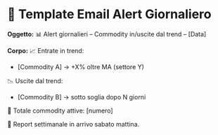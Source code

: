 # 📧 Template Email Alert Giornaliero

**Oggetto:** 📊 Alert giornalieri – Commodity in/uscite dal trend – [Data]

**Corpo:**
📈 Entrate in trend:
- [Commodity A] → +X% oltre MA (settore Y)

📉 Uscite dal trend:
- [Commodity B] → sotto soglia dopo N giorni

📌 Totale commodity attive: [numero]

🔗 Report settimanale in arrivo sabato mattina.